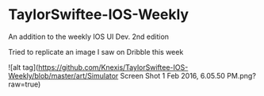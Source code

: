 # TaylorSwiftee-IOS-Weekly
An addition to the weekly IOS UI Dev. 2nd edition

Tried to replicate an image I saw on Dribble this week

![alt tag](https://github.com/Knexis/TaylorSwiftee-IOS-Weekly/blob/master/art/Simulator Screen Shot 1 Feb 2016, 6.05.50 PM.png?raw=true)


